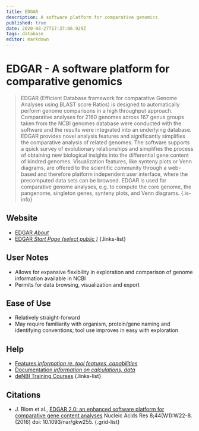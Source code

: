 ```yaml
---
title: EDGAR
description: A software platform for comparative genomics
published: true
date: 2020-08-27T17:37:06.929Z
tags: database
editor: markdown
---
```


# EDGAR - A software platform for comparative genomics
>EDGAR (Efficient Database framework for comparative Genome Analyses using BLAST score Ratios) is designed to automatically perform genome comparisons in a high throughput approach. Comparative analyses for 2160 genomes across 167 genus groups taken from the NCBI genomes database were conducted with the software and the results were integrated into an underlying database. EDGAR provides novel analysis features and significantly simplifies the comparative analysis of related genomes. The software supports a quick survey of evolutionary relationships and simplifies the process of obtaining new biological insights into the differential gene content of kindred genomes. Visualization features, like synteny plots or Venn diagrams, are offered to the scientific community through a web-based and therefore platform independent user interface, where the precomputed data sets can be browsed. EDGAR is used for comparative genome analyses, e.g. to compute the core genome, the pangenome, singleton genes, synteny plots, and Venn diagrams.
{.is-info}

## Website
- [EDGAR *About*](https://www.uni-giessen.de/fbz/fb08/Inst/bioinformatik/software/EDGAR)
- [EDGAR *Start Page (select public )*](https://edgar.computational.bio.uni-giessen.de)
{.links-list}

## User Notes
- Allows for expansive flexibility in exploration and comparison of genome information available in NCBI
- Permits for data browsing, visualization and export

## Ease of Use
- Relatively straight-forward
- May require familiarity with organism, protein/gene naming and identifying conventions; tool use improves in easy with exploration

## Help
- [Features *information re. tool features, capabilities*](https://www.uni-giessen.de/fbz/fb08/Inst/bioinformatik/software/EDGAR/Features)
- [Documentation *information on calculations, data*](https://www.uni-giessen.de/fbz/fb08/Inst/bioinformatik/software/EDGAR/documentation)
- [deNBI Training Courses](https://www.denbi.de/training/814-6th-de-nbi-genomics-training-course)
{.links-list}

## Citations
- J. Blom et al., [EDGAR 2.0: an enhanced software platform for comparative gene content analyses](https://pubmed.ncbi.nlm.nih.gov/27098043/) Nucleic Acids Res 8;44(W1):W22-8. (2016) doi: 10.1093/nar/gkw255.
{.grid-list}






